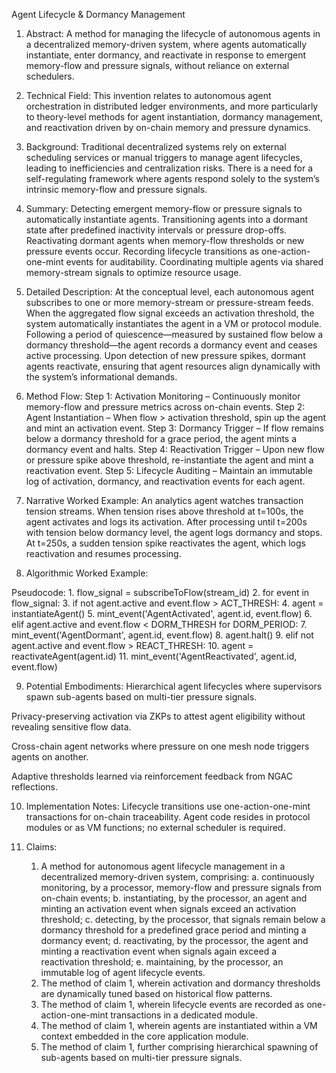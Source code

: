 Agent Lifecycle & Dormancy Management

1.	Abstract:
A method for managing the lifecycle of autonomous agents in a decentralized memory-driven system, where agents automatically instantiate, enter dormancy, and reactivate in response to emergent memory-flow and pressure signals, without reliance on external schedulers.

2.	Technical Field:
This invention relates to autonomous agent orchestration in distributed ledger environments, and more particularly to theory-level methods for agent instantiation, dormancy management, and reactivation driven by on-chain memory and pressure dynamics.

3.	Background:
Traditional decentralized systems rely on external scheduling services or manual triggers to manage agent lifecycles, leading to inefficiencies and centralization risks. There is a need for a self-regulating framework where agents respond solely to the system’s intrinsic memory-flow and pressure signals.

4.	Summary:
Detecting emergent memory-flow or pressure signals to automatically instantiate agents.
Transitioning agents into a dormant state after predefined inactivity intervals or pressure drop-offs.
Reactivating dormant agents when memory-flow thresholds or new pressure events occur.
Recording lifecycle transitions as one-action-one-mint events for auditability.
Coordinating multiple agents via shared memory-stream signals to optimize resource usage.

5.	Detailed Description:
At the conceptual level, each autonomous agent subscribes to one or more memory-stream or pressure-stream feeds. When the aggregated flow signal exceeds an activation threshold, the system automatically instantiates the agent in a VM or protocol module. Following a period of quiescence—measured by sustained flow below a dormancy threshold—the agent records a dormancy event and ceases active processing. Upon detection of new pressure spikes, dormant agents reactivate, ensuring that agent resources align dynamically with the system’s informational demands.

6.	Method Flow:
Step 1: Activation Monitoring – Continuously monitor memory-flow and pressure metrics across on-chain events.
Step 2: Agent Instantiation – When flow > activation threshold, spin up the agent and mint an activation event.
Step 3: Dormancy Trigger – If flow remains below a dormancy threshold for a grace period, the agent mints a dormancy event and halts.
Step 4: Reactivation Trigger – Upon new flow or pressure spike above threshold, re-instantiate the agent and mint a reactivation event.
Step 5: Lifecycle Auditing – Maintain an immutable log of activation, dormancy, and reactivation events for each agent.

7.	Narrative Worked Example:
An analytics agent watches transaction tension streams. When tension rises above threshold at t=100s, the agent activates and logs its activation. After processing until t=200s with tension below dormancy level, the agent logs dormancy and stops. At t=250s, a sudden tension spike reactivates the agent, which logs reactivation and resumes processing.

8.	Algorithmic Worked Example:

Pseudocode:
    1.	flow_signal = subscribeToFlow(stream_id)
    2.	for event in flow_signal:
    3.	    if not agent.active and event.flow > ACT_THRESH:
    4.	        agent = instantiateAgent()
    5.	        mint_event('AgentActivated', agent.id, event.flow)
    6.	    elif agent.active and event.flow < DORM_THRESH for DORM_PERIOD:
    7.	        mint_event('AgentDormant', agent.id, event.flow)
    8.	        agent.halt()
    9.	    elif not agent.active and event.flow > REACT_THRESH:
    10.	        agent = reactivateAgent(agent.id)
    11.	        mint_event('AgentReactivated', agent.id, event.flow)

9.	Potential Embodiments:
Hierarchical agent lifecycles where supervisors spawn sub-agents based on multi-tier pressure signals.

Privacy-preserving activation via ZKPs to attest agent eligibility without revealing sensitive flow data.

Cross-chain agent networks where pressure on one mesh node triggers agents on another.

Adaptive thresholds learned via reinforcement feedback from NGAC reflections.

10.	Implementation Notes:
Lifecycle transitions use one-action-one-mint transactions for on-chain traceability. Agent code resides in protocol modules or as VM functions; no external scheduler is required.

11.	Claims:
    1. A method for autonomous agent lifecycle management in a decentralized memory-driven system, comprising:
    a. continuously monitoring, by a processor, memory-flow and pressure signals from on-chain events;
    b. instantiating, by the processor, an agent and minting an activation event when signals exceed an activation threshold;
    c. detecting, by the processor, that signals remain below a dormancy threshold for a predefined grace period and minting a dormancy event;
    d. reactivating, by the processor, the agent and minting a reactivation event when signals again exceed a reactivation threshold;
    e. maintaining, by the processor, an immutable log of agent lifecycle events.
    2. The method of claim 1, wherein activation and dormancy thresholds are dynamically tuned based on historical flow patterns.
    3. The method of claim 1, wherein lifecycle events are recorded as one-action-one-mint transactions in a dedicated module.
    4. The method of claim 1, wherein agents are instantiated within a VM context embedded in the core application module.
    5. The method of claim 1, further comprising hierarchical spawning of sub-agents based on multi-tier pressure signals.
